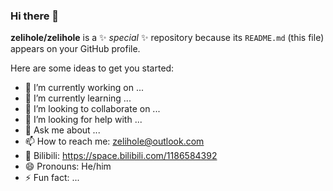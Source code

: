 ### Hi there 👋

**zelihole/zelihole** is a ✨ _special_ ✨ repository because its `README.md` (this file) appears on your GitHub profile.

Here are some ideas to get you started:

- 🔭 I’m currently working on ...
- 🌱 I’m currently learning ...
- 👯 I’m looking to collaborate on ...
- 🤔 I’m looking for help with ...
- 💬 Ask me about ...
- 📫 How to reach me: zelihole@outlook.com
- 👀 Bilibili: https://space.bilibili.com/1186584392
- 😄 Pronouns: He/him
- ⚡ Fun fact: ...
